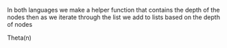 In both languages we make a helper function that contains the depth of the nodes
then as we iterate through the list we add to lists based on the depth of nodes

Theta(n)